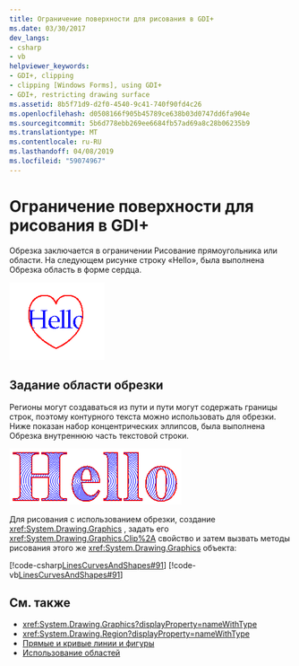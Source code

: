 ```yaml
---
title: Ограничение поверхности для рисования в GDI+
ms.date: 03/30/2017
dev_langs:
- csharp
- vb
helpviewer_keywords:
- GDI+, clipping
- clipping [Windows Forms], using GDI+
- GDI+, restricting drawing surface
ms.assetid: 8b5f71d9-d2f0-4540-9c41-740f90fd4c26
ms.openlocfilehash: d0508166f905b45789ce638b03d0747dd6fa904e
ms.sourcegitcommit: 5b6d778ebb269ee6684fb57ad69a8c28b06235b9
ms.translationtype: MT
ms.contentlocale: ru-RU
ms.lasthandoff: 04/08/2019
ms.locfileid: "59074967"
---
```

# <a name="restricting-the-drawing-surface-in-gdi"></a>Ограничение поверхности для рисования в GDI+
Обрезка заключается в ограничении Рисование прямоугольника или области. На следующем рисунке строку «Hello», была выполнена Обрезка область в форме сердца.  
  
 ![Ограничение поверхности для рисования](./media/aboutgdip02-art30.gif "AboutGdip02_Art30")  
  
## <a name="clipping-with-regions"></a>Задание области обрезки  
 Регионы могут создаваться из пути и пути могут содержать границы строк, поэтому контурного текста можно использовать для обрезки. Ниже показан набор концентрических эллипсов, была выполнена Обрезка внутреннюю часть текстовой строки.  
  
 ![Ограничение поверхности для рисования](./media/aboutgdip02-art31.gif "AboutGdip02_Art31")  
  
 Для рисования с использованием обрезки, создание <xref:System.Drawing.Graphics> , задать его <xref:System.Drawing.Graphics.Clip%2A> свойство и затем вызвать методы рисования этого же <xref:System.Drawing.Graphics> объекта:  
  
 [!code-csharp[LinesCurvesAndShapes#91](~/samples/snippets/csharp/VS_Snippets_Winforms/LinesCurvesAndShapes/CS/Class1.cs#91)]
 [!code-vb[LinesCurvesAndShapes#91](~/samples/snippets/visualbasic/VS_Snippets_Winforms/LinesCurvesAndShapes/VB/Class1.vb#91)]  
  
## <a name="see-also"></a>См. также

- <xref:System.Drawing.Graphics?displayProperty=nameWithType>
- <xref:System.Drawing.Region?displayProperty=nameWithType>
- [Прямые и кривые линии и фигуры](lines-curves-and-shapes.md)
- [Использование областей](using-regions.md)
